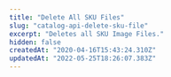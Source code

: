 ```yaml
---
title: "Delete All SKU Files"
slug: "catalog-api-delete-sku-file"
excerpt: "Deletes all SKU Image Files."
hidden: false
createdAt: "2020-04-16T15:43:24.310Z"
updatedAt: "2022-05-25T18:26:07.383Z"
---
```

